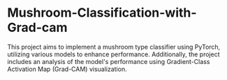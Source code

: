 # Mushroom-Classification-with-Grad-cam
This project aims to implement a mushroom type classifier using PyTorch, utilizing various models to enhance performance. Additionally, the project includes an analysis of the model's performance using Gradient-Class Activation Map (Grad-CAM) visualization.
